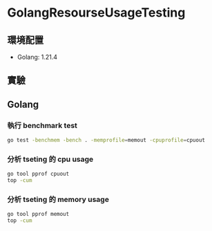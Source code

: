 # GolangResourseUsageTesting
## 環境配置
* Golang: 1.21.4

## 實驗


## Golang

### 執行 benchmark test
```bash
go test -benchmem -bench . -memprofile=memout -cpuprofile=cpuout
```

### 分析 tseting 的 cpu usage
```bash
go tool pprof cpuout
top -cum
```

### 分析 tseting 的 memory usage
```bash
go tool pprof memout
top -cum
```